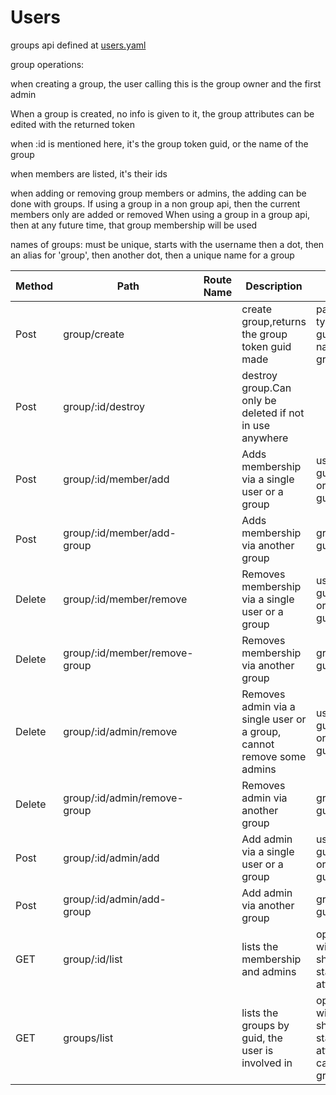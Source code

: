 # Users

groups api defined at [users.yaml](../../../api-docs/users.yaml)

group operations:

when creating a group, the user calling this is the group owner and the first admin

When a group is created, no info is given to it, the group attributes can be edited with the returned token

when :id is mentioned here, it's the group token guid, or the name of the group

when members are listed, it's their ids

when adding or removing group members or admins, the adding can be done with groups. If using a group in a non group api, then the current members only are added or removed
When using a group in a group api, then at any future time, that group membership will be used

names of groups: must be unique, starts with the username then a dot, then an alias for 'group', then another dot,  then a unique name for a group

| Method | Path                          | Route Name | Description                                                           | Args                                                                   |
|--------|-------------------------------|------------|-----------------------------------------------------------------------|------------------------------------------------------------------------|
| Post   | group/create                  |            | create group,returns the group token guid made                        | parent token type guid,optional name of the group                      |
| Post   | group/:id/destroy             |            | destroy group.Can only be deleted if not in use anywhere              |                                                                        |
| Post   | group/:id/member/add          |            | Adds membership via a single user or a group                          | user guid/name, or group guid/name                                     |
| Post   | group/:id/member/add-group    |            | Adds membership via another group                                     | group guid/name                                                        |
| Delete | group/:id/member/remove       |            | Removes membership via a single user or a group                       | user guid/name, or group guid/name                                     |
| Delete | group/:id/member/remove-group |            | Removes membership via another group                                  | group guid/name                                                        |
| Delete | group/:id/admin/remove        |            | Removes admin via a single user or a group, cannot remove some admins | user guid/name, or group guid/name                                     |
| Delete | group/:id/admin/remove-group  |            | Removes admin via another group                                       | group guid/name                                                        |
| Post   | group/:id/admin/add           |            | Add admin via a single user or a group                                | user guid/name, or group guid/name                                     |
| Post   | group/:id/admin/add-group     |            | Add admin via another group                                           | group guid/name                                                        |
| GET    | group/:id/list                |            | lists the membership and admins                                       | optional wide flag to show group standard attributes                   |
| GET    | groups/list                   |            | lists the groups by guid, the user is involved in                     | optional wide flag to show group standard attributes, can filter group |


